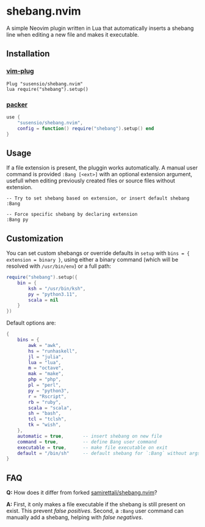 # shebang.nvim

A simple Neovim plugin written in Lua that automatically inserts a shebang line
when editing a new file and makes it executable.

## Installation

### [vim-plug](https://github.com/junegunn/vim-plug)
```vim
Plug "susensio/shebang.nvim"
lua require("shebang").setup()
```

### [packer](https://github.com/wbthomason/packer.nvim)
```lua
use {
    "susensio/shebang.nvim",
    config = function() require("shebang").setup() end
}
```


## Usage

If a file extension is present, the pluggin works automatically. A manual user command is provided `:Bang [<ext>]` with an optional extension argument, usefull when editing previously created files or source files without extension.
```
-- Try to set shebang based on extension, or insert default shebang
:Bang

-- Force specific shebang by declaring extension
:Bang py
```


## Customization

You can set custom shebangs or override defaults in `setup` with `bins = { extension = binary }`, using either a binary command (which will be resolved with `/usr/bin/env`) or a full path:

```lua
require("shebang").setup({
    bin = {
        ksh = "/usr/bin/ksh",
        py = "python3.11",
        scala = nil
    }
})
```

Default options are:
```lua
{
    bins = {
        awk = "awk",
        hs = "runhaskell",
        jl = "julia",
        lua = "lua",
        m = "octave",
        mak = "make",
        php = "php",
        pl = "perl",
        py = "python3",
        r = "Rscript",
        rb = "ruby",
        scala = "scala",
        sh = "bash",
        tcl = "tclsh",
        tk = "wish",
    },
    automatic = true,       -- insert shebang on new file
    command = true,         -- define Bang user command
    executable = true,      -- make file executable on exit
    default = "/bin/sh"     -- default shebang for `:Bang` without args
}
```

## FAQ

**Q:** How does it differ from forked [samirettali/shebang.nvim](https://github.com/samirettali/shebang.nvim)?

**A:** First, it only makes a file executable if the shebang is still present on exist. This prevent _false positives_. Second, a `:Bang` user command can manually add a shebang, helping with _false negatives_.

